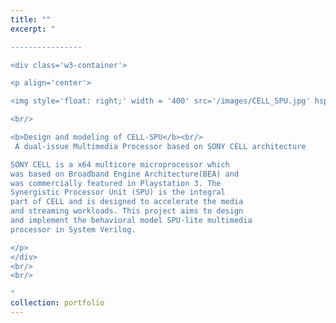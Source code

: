 ```yaml
---
title: ""
excerpt: "  

----------------

<div class='w3-container'>

<p align='center'>

<img style='float: right;' width = '400' src='/images/CELL_SPU.jpg' hspace='15'>

<br/>

<b>Design and modeling of CELL-SPU</b><br/>
 A dual-issue Multimedia Processor based on SONY CELL architecture  

SONY CELL is a x64 multicore microprocessor which  
was based on Broadband Engine Architecture(BEA) and  
was commercially featured in Playstation 3. The   
Synergistic Processor Unit (SPU) is the integral  
part of CELL and is designed to accelerate the media  
and streaming workloads. This project aims to design  
and implement the behavioral model SPU-lite multimedia  
processor in System Verilog.

</p>
</div>
<br/>
<br/>

"
collection: portfolio
---
```

